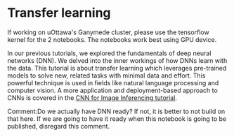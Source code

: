 # Transfer learning

If working on uOttawa's Ganymede cluster, please use the tensorflow kernel for the 2 notebooks. The notebooks work best using GPU device.

In our previous tutorials, we explored the fundamentals of deep neural networks (DNN). We delved into the inner workings of how DNNs learn with the data. This tutorial is about transfer learning which leverages pre-trained models to solve new, related tasks with minimal data and effort. This powerful technique is used in fields like natural language processing and computer vision. A more application and deployment-based approach to CNNs is covered in the [CNN for Image Inferencing tutorial](https://github.com/uOttawa-IT-Research-teaching/DeepLearning_CNN).

Comment:Do we actually have DNN ready? If not, it is better to not build on that here. If we are going to have it ready when this notebook is going to be published, disregard this comment.